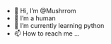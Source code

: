 - 👋 Hi, I’m @Mushrrom
- 👀 I’m a human
- 🌱 I’m currently learning python
- 📫 How to reach me ...

<!---
Mushrrom/Mushrrom is a ✨ special ✨ repository because its `README.md` (this file) appears on your GitHub profile.
You can click the Preview link to take a look at your changes.
--->
